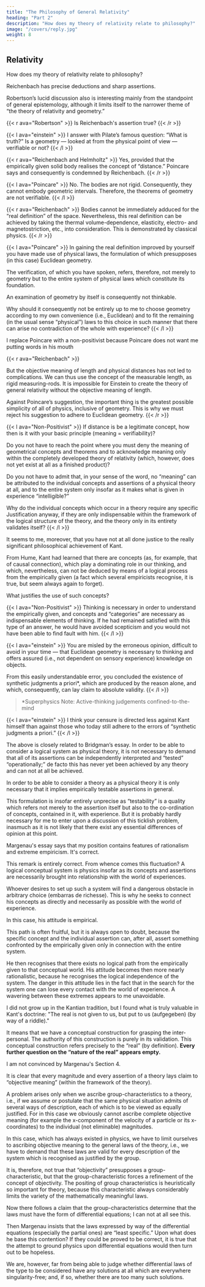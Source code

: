 ```yaml
---
title: "The Philosophy of General Relativity"
heading: "Part 2"
description: "How does my theory of relativity relate to philosophy?"
image: "/covers/reply.jpg"
weight: 8
---
```



## Relativity 

How does my theory of relativity relate to philosophy?

Reichenbach has precise deductions and sharp assertions. 

Robertson’s lucid discussion also is interesting mainly from the standpoint of general epistemology, although it limits itself to the narrower theme of “the theory of relativity and geometry.” 

{{< r ava="Robertson" >}}
Is Reichenbach's assertion true? 
{{< /r >}}

{{< l ava="einstein" >}}
I answer with Pilate’s famous question: “What is truth?” Is a geometry — looked at from the physical point of view — verifiable or not? 
{{< /l >}}

{{< r ava="Reichenbach and Helmholtz" >}}
Yes, provided that the empirically given solid body realises the concept of “distance.” Poincare says  and consequently is condemned by Reichenbach. 
{{< /r >}}

{{< l ava="Poincare" >}}
No. The bodies are not rigid. Consequently, they cannot embody geometric intervals. Therefore, the theorems of geometry are not verifiable.
{{< /l >}}

{{< r ava="Reichenbach" >}}
Bodies cannot be immediately adduced for the “real definition” of the space. Nevertheless, this real definition can be achieved by taking the thermal volume-dependence, elasticity, electro- and magnetostriction, etc., into consideration. This is demonstrated by classical physics.
{{< /r >}}

{{< l ava="Poincare" >}}
In gaining the real definition improved by yourself you have made use of physical laws, the formulation of which presupposes (in this case) Euclidean geometry. 

The verification, of which you have spoken, refers, therefore, not merely to geometry but to the entire system of physical laws which constitute its foundation. 

An examination of geometry by itself is consequently not thinkable.

Why should it consequently not be entirely up to me to choose geometry according to my own convenience (i.e., Euclidean) and to fit the remaining (in the usual sense “physical”) laws to this choice in such manner that there can arise no contradiction of the whole with experience?
{{< /l >}}


I replace Poincare with a non-positivist because Poincare does not want me putting words in his mouth<!--  ’s superiority as thinker and author does not permit it; in what follows therefore, an anonymous  is substituted for Poincare. — ) -->


{{< r ava="Reichenbach" >}}
<!-- There is something quite attractive in this conception. But, on the other hand, it is noteworthy that the --> But the objective meaning of length and physical distances <!-- the interpretation of the differences of co-ordinates as distances (in pre-relativistic physics) --> has not led to complications. We can thus use <!-- Should we not, on the basis of this astounding fact, be justified in operating further at least tentatively with --> the concept of the measurable length, as <!-- if there were such things as --> rigid measuring-rods. It is impossible for Einstein to create the theory of general relativity without the objective meaning of length.

Against Poincare’s suggestion, the important thing is the greatest possible simplicity of <!-- the geometry alone, but rather the greatest possible simplicity --> all of physics, inclusive of geometry. This is why we must reject his suggestion to adhere to Euclidean geometry.
{{< /r >}}

{{< l ava="Non-Positivist" >}}
If distance is be a legitimate concept, how then is it with your basic principle (meaning = verifiability)? 

Do you not have to reach the point where you must deny the meaning of geometrical concepts and theorems and to acknowledge meaning only within the completely developed theory of relativity (which, however, does not yet exist at all as a finished product)? 

Do you not have to admit that, in your sense of the word, no “meaning” can be attributed to the individual concepts and assertions of a physical theory at all, and to the entire system only insofar as it makes what is given in experience “intelligible?” 

Why do the individual concepts which occur in a theory require any specific Justification anyway, if they are only indispensable within the framework of the logical structure of the theory, and the theory only in its entirety validates itself?
{{< /l >}}


It seems to me, moreover, that you have not at all done justice to the really significant philosophical achievement of Kant. 

From Hume, Kant had learned that there are concepts (as, for example, that of causal connection), which play a dominating role in our thinking, and which, nevertheless, can not be deduced by means of a logical process from the empirically given (a fact which several empiricists recognise, it is true, but seem always again to forget). 

What justifies the use of such concepts? 


{{< l ava="Non-Positivist" >}}
Thinking is necessary in order to understand the empirically given, and concepts and “categories” are necessary as indispensable elements of thinking. If he had remained satisfied with this type of an answer, he would have avoided scepticism and you would not have been able to find fault with him.
{{< /l >}}


{{< l ava="einstein" >}}
You are misled by the erroneous opinion, difficult to avoid in your time — that Euclidean geometry is necessary to thinking and offers assured (i.e., not dependent on sensory experience) knowledge on objects. 

From this easily understandable error, you concluded the existence of synthetic judgments a priori*, which are produced by the reason alone, and which, consequently, can lay claim to absolute validity. 
{{< /l >}}


> *Superphysics Note: Active-thinking judgements confined-to-the-mind



{{< l ava="einstein" >}}
I think your censure is directed less against Kant himself than against those who today still adhere to the errors of “synthetic judgments a priori.”
{{< /l >}}


<!-- I can hardly think of anything more stimulating as the basis for discussion in an epistemological seminar than this brief essay by Reichenbach (best taken together with Robertson’s essay). -->

The above is closely related to Bridgman’s essay. <!-- , so that it will be possible for me to express myself quite briefly without having to harbour too much fear that I shall be misunderstood. --> In order to be able to consider a logical system as physical theory, it is not necessary to demand that all of its assertions can be independently interpreted and “tested” “operationally;” de facto this has never yet been achieved by any theory and can not at all be achieved. 

In order to be able to consider a theory as a physical theory it is only necessary that it implies empirically testable assertions in general.

This formulation is insofar entirely unprecise as “testability” is a quality which refers not merely to the assertion itself but also to the co-ordination of concepts, contained in it, with experience. But it is probably hardly necessary for me to enter upon a discussion of this ticklish problem, inasmuch as it is not likely that there exist any essential differences of opinion at this point.



Margenau's essay says that my position contains features of rationalism and extreme empiricism. It's correct. 


This remark is entirely correct. From whence comes this fluctuation? A logical conceptual system is physics insofar as its concepts and assertions are necessarily brought into relationship with the world of experiences. 

Whoever desires to set up such a system will find a dangerous obstacle in arbitrary choice (embarras de richesse). This is why he seeks to connect his concepts as directly and necessarily as possible with the world of experience. 

In this case, his attitude is empirical. 

This path is often fruitful, but it is always open to doubt, because the specific concept and the individual assertion can, after all, assert something confronted by the empirically given only in connection with the entire system. 

He then recognises that there exists no logical path from the empirically given to that conceptual world. His attitude becomes then more nearly rationalistic, because he recognises the logical independence of the system. The danger in this attitude lies in the fact that in the search for the system one can lose every contact with the world of experience. A wavering between these extremes appears to me unavoidable.

I did not grow up in the Kantian tradition, but I found what is truly valuable in Kant's doctrine: "The real is not given to us, but put to us (aufgegeben) (by way of a riddle)."

It means that we have a conceptual construction for grasping the inter-personal. The authority of this construction is purely in its validation.  This conceptual construction refers precisely to the “real” (by definition). **Every further question on the “nature of the real” appears empty.**


I am not convinced by Margenau's Section 4. 

It is clear that every magnitude and every assertion of a theory lays claim to “objective meaning” (within the framework of the theory). 

A problem arises only when we ascribe group-characteristics to a theory, i.e., if we assume or postulate that the same physical situation admits of several ways of description, each of which is to be viewed as equally justified. For in this case we obviously cannot ascribe complete objective meaning (for example the x-component of the velocity of a particle or its x-coordinates) to the individual (not eliminable) magnitudes. 

In this case, which has always existed in physics, we have to limit ourselves to ascribing objective meaning to the general laws of the theory, i.e., we have to demand that these laws are valid for every description of the system which is recognised as justified by the group. 

It is, therefore, not true that “objectivity” presupposes a group-characteristic, but that the group-characteristic forces a refinement of the concept of objectivity. The positing of group characteristics is heuristically so important for theory, because this characteristic always considerably limits the variety of the mathematically meaningful laws.

Now there follows a claim that the group-characteristics determine that the laws must have the form of differential equations; I can not at all see this. 

Then Margenau insists that the laws expressed by way of the differential equations (especially the partial ones) are “least specific.” Upon what does he base this contention? If they could be proved to be correct, it is true that the attempt to ground physics upon differential equations would then turn out to be hopeless. 

We are, however, far from being able to judge whether differential laws of the type to be considered have any solutions at all which are everywhere singularity-free; and, if so, whether there are too many such solutions.


